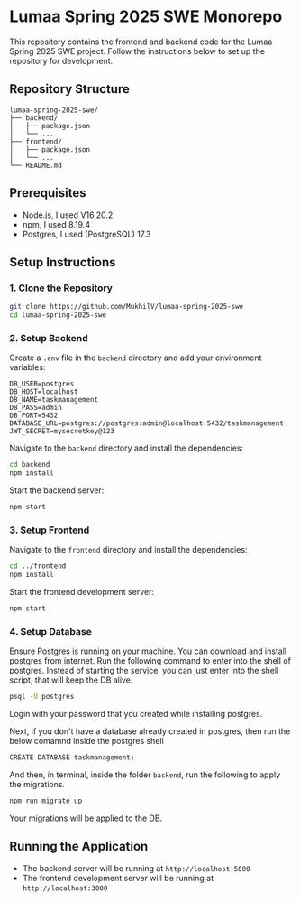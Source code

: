 # Lumaa Spring 2025 SWE Monorepo

This repository contains the frontend and backend code for the Lumaa Spring 2025 SWE project. Follow the instructions below to set up the repository for development.

## Repository Structure

```
lumaa-spring-2025-swe/
├── backend/
│   ├── package.json
│   └── ...
├── frontend/
│   ├── package.json
│   └── ...
└── README.md
```

## Prerequisites

- Node.js, I used V16.20.2
- npm, I used 8.19.4
- Postgres, I used (PostgreSQL) 17.3

## Setup Instructions

### 1. Clone the Repository

```sh
git clone https://github.com/MukhilV/lumaa-spring-2025-swe
cd lumaa-spring-2025-swe
```

### 2. Setup Backend

Create a `.env` file in the `backend` directory and add your environment variables:

```
DB_USER=postgres
DB_HOST=localhost
DB_NAME=taskmanagement
DB_PASS=admin
DB_PORT=5432
DATABASE_URL=postgres://postgres:admin@localhost:5432/taskmanagement
JWT_SECRET=mysecretkey@123 
```

Navigate to the `backend` directory and install the dependencies:

```sh
cd backend
npm install
```

Start the backend server:

```sh
npm start
```

### 3. Setup Frontend

Navigate to the `frontend` directory and install the dependencies:

```sh
cd ../frontend
npm install
```

Start the frontend development server:

```sh
npm start
```

### 4. Setup Database

Ensure Postgres is running on your machine. 
You can download and install postgres from internet.
Run the following command to enter into the shell of postgres. 
Instead of starting the service, you can just enter into the shell script, that will keep the DB alive.

```sh
psql -U postgres
```

Login with your password that you created while installing postgres.

Next, if you don't have a database already created in postgres, then run the below comamnd inside the postgres shell

```sh
CREATE DATABASE taskmanagement;
```

And then, in terminal, inside the folder `backend`, run the following to apply the migrations.

```sh
npm run migrate up
```

Your migrations will be applied to the DB.

## Running the Application

- The backend server will be running at `http://localhost:5000`
- The frontend development server will be running at `http://localhost:3000`



